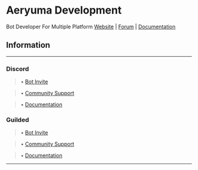 # Aeryuma Development
Bot Developer For Multiple Platform
[Website]() | [Forum]() | [Documentation]()

## Information

-------------------------

### Discord

> • [Bot Invite]()

> • [Community Support]()

> • [Documentation]()

### Guilded

> • [Bot Invite]()

> • [Community Support]()

> • [Documentation]()

-------------------------
